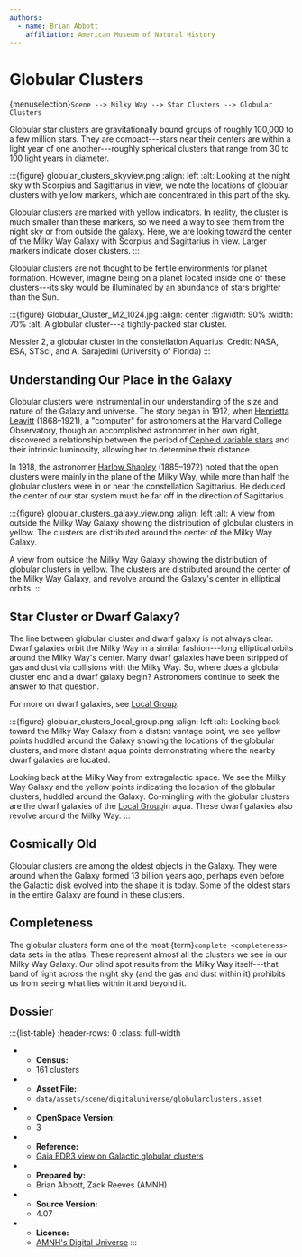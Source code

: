 ```yaml
---
authors:
  - name: Brian Abbott
    affiliation: American Museum of Natural History
---
```



# Globular Clusters

{menuselection}`Scene --> Milky Way --> Star Clusters --> Globular Clusters`

Globular star clusters are gravitationally bound groups of roughly 100,000 to a few million stars. They are compact---stars near their centers are within a light year of one another---roughly spherical clusters that range from 30 to 100 light years in diameter.


:::{figure} globular_clusters_skyview.png
:align: left
:alt: Looking at the night sky with Scorpius and Sagittarius in view, we note the locations of globular clusters with yellow markers, which are concentrated in this part of the sky.

Globular clusters are marked with yellow indicators. In reality, the cluster is much smaller than these markers, so we need a way to see them from the night sky or from outside the galaxy. Here, we are looking toward the center of the Milky Way Galaxy with Scorpius and Sagittarius in view. Larger markers indicate closer clusters.
:::



Globular clusters are not thought to be fertile environments for planet formation. However, imagine being on a planet located inside one of these clusters---its sky would be illuminated by an abundance of stars brighter than the Sun.



:::{figure} Globular_Cluster_M2_1024.jpg
:align: center
:figwidth: 90%
:width: 70%
:alt: A globular cluster---a tightly-packed star cluster.

Messier 2, a globular cluster in the constellation Aquarius. Credit: NASA, ESA, STScI, and A. Sarajedini (University of Florida)
:::





## Understanding Our Place in the Galaxy

Globular clusters were instrumental in our understanding of the size and nature of the Galaxy and universe. The story began in 1912, when [Henrietta Leavitt](https://en.wikipedia.org/wiki/Henrietta_Swan_Leavitt) (1868–1921), a "computer" for astronomers at the Harvard College Observatory, though an accomplished astronomer in her own right, discovered a relationship between the period of [Cepheid variable stars](https://en.wikipedia.org/wiki/Cepheid_variable) and their intrinsic luminosity, allowing her to determine their distance. 

In 1918, the astronomer [Harlow Shapley](https://en.wikipedia.org/wiki/Harlow_Shapley) (1885–1972) noted that the open clusters were mainly in the plane of the Milky Way, while more than half the globular clusters were in or near the constellation Sagittarius. He deduced the center of our star system must be far off in the direction of Sagittarius.


:::{figure} globular_clusters_galaxy_view.png
:align: left
:alt: A view from outside the Milky Way Galaxy showing the distribution of globular clusters in yellow. The clusters are distributed around the center of the Milky Way Galaxy.

A view from outside the Milky Way Galaxy showing the distribution of globular clusters in yellow. The clusters are distributed around the center of the Milky Way Galaxy, and revolve around the Galaxy's center in elliptical orbits.
:::



## Star Cluster or Dwarf Galaxy?

The line between globular cluster and dwarf galaxy is not always clear. Dwarf galaxies orbit the Milky Way in a similar fashion---long elliptical orbits around the Milky Way's center. Many dwarf galaxies have been stripped of gas and dust via collisions with the Milky Way. So, where does a globular cluster end and a dwarf galaxy begin? Astronomers continue to seek the answer to that question.

For more on dwarf galaxies, see [Local Group](../../../universe/nearby-surveys/local-group/index).


:::{figure} globular_clusters_local_group.png
:align: left
:alt: Looking back toward the Milky Way Galaxy from a distant vantage point, we see yellow points huddled around the Galaxy showing the locations of the globular clusters, and more distant aqua points demonstrating where the nearby dwarf galaxies are located. 

Looking back at the Milky Way from extragalactic space. We see the Milky Way Galaxy and the yellow points indicating the location of the globular clusters, huddled around the Galaxy. Co-mingling with the globular clusters are the dwarf galaxies of the [Local Group](../../../universe/nearby-surveys/local-group/index)in aqua. These dwarf galaxies also revolve around the Milky Way.
:::



## Cosmically Old

Globular clusters are among the oldest objects in the Galaxy. They were around when the Galaxy formed 13 billion years ago, perhaps even before the Galactic disk evolved into the shape it is today. Some of the oldest stars in the entire Galaxy are found in these clusters.



## Completeness

The globular clusters form one of the most {term}`complete <completeness>` data sets in the atlas. These represent almost all the clusters we see in our Milky Way Galaxy. Our blind spot results from the Milky Way itself---that band of light across the night sky (and the gas and dust within it) prohibits us from seeing what lies within it and beyond it. 



## Dossier
:::{list-table}
:header-rows: 0
:class: full-width

* - **Census:**
  - 161 clusters
* - **Asset File:**
  - `data/assets/scene/digitaluniverse/globularclusters.asset`
* - **OpenSpace Version:**
  - 3
* - **Reference:**
  - [Gaia EDR3 view on Galactic globular clusters](https://doi.org/10.1093/mnras/stab1475)
* - **Prepared by:**
  - Brian Abbott, Zack Reeves (AMNH)
* - **Source Version:**
  - 4.07
* - **License:**
  - [AMNH's Digital Universe](https://www.amnh.org/research/hayden-planetarium/digital-universe/download/digital-universe-license)
:::
